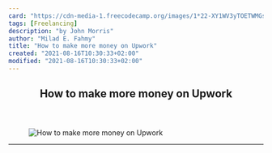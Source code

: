 ```yaml
---
card: "https://cdn-media-1.freecodecamp.org/images/1*22-XY1WV3yTOETWMGsuN3g.jpeg"
tags: [Freelancing]
description: "by John Morris"
author: "Milad E. Fahmy"
title: "How to make more money on Upwork"
created: "2021-08-16T10:30:33+02:00"
modified: "2021-08-16T10:30:33+02:00"
---
```

<div class="site-wrapper">
<main id="site-main" class="site-main outer">
<div class="inner">
<article class="post-full post tag-freelancing tag-tech tag-web-development tag-web-design tag-jobs ">
<header class="post-full-header">
<h1 class="post-full-title">How to make more money on Upwork</h1>
</header>
<figure class="post-full-image">
<picture>
<source media="(max-width: 700px)" sizes="1px" srcset="data:image/gif;base64,R0lGODlhAQABAIAAAAAAAP///yH5BAEAAAAALAAAAAABAAEAAAIBRAA7 1w">
<source media="(min-width: 701px)" sizes="(max-width: 800px) 400px,
(max-width: 1170px) 700px,
1400px" srcset="https://cdn-media-1.freecodecamp.org/images/1*22-XY1WV3yTOETWMGsuN3g.jpeg 300w,
https://cdn-media-1.freecodecamp.org/images/1*22-XY1WV3yTOETWMGsuN3g.jpeg 600w,
https://cdn-media-1.freecodecamp.org/images/1*22-XY1WV3yTOETWMGsuN3g.jpeg 1000w,
https://cdn-media-1.freecodecamp.org/images/1*22-XY1WV3yTOETWMGsuN3g.jpeg 2000w">
<img onerror="this.style.display='none'" src="https://cdn-media-1.freecodecamp.org/images/1*22-XY1WV3yTOETWMGsuN3g.jpeg" alt="How to make more money on Upwork">
</picture>
</figure>
<section class="post-full-content">
<div class="post-content medium-migrated-article">
</div>
<hr>
</section>
</article>
</div>
</main>
</div>
<!-- Google Tag Manager (noscript) -->
<!-- End Google Tag Manager (noscript) -->
